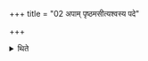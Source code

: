 +++
title = "02 अपाम् पृष्ठमसीत्यश्वस्य पदे"

+++

<details><summary>थिते</summary>

अपां पृष्ठमसीत्यश्वस्य पदे पुष्करपर्णमुत्तानमुपधायापां निधिं गायेति सम्प्रेष्यति २
</details>
